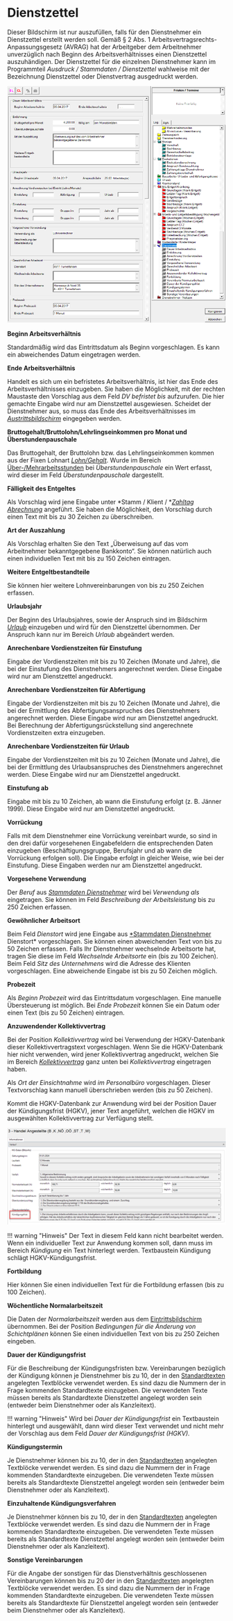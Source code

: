 # Dienstzettel

Dieser Bildschirm ist nur auszufüllen, falls für den Dienstnehmer ein Dienstzettel erstellt werden soll. Gemäß § 2 Abs. 1 Arbeitsvertragsrechts-Anpassungsgesetz (AVRAG) hat der Arbeitgeber dem Arbeitnehmer unverzüglich nach Beginn des Arbeitsverhältnisses einen Dienstzettel auszuhändigen. Der Dienstzettel für die einzelnen Dienstnehmer kann im Programmteil *Ausdruck / Stammdaten / Dienstzettel* wahlweise mit der Bezeichnung Dienstzettel oder Dienstvertrag ausgedruckt werden.

![Image](<img/image138.png>)

**Beginn Arbeitsverhältnis**

Standardmäßig wird das Eintrittsdatum als Beginn vorgeschlagen. Es kann ein abweichendes Datum eingetragen werden.

**Ende Arbeitsverhältnis**

Handelt es sich um ein befristetes Arbeitsverhältnis, ist hier das Ende des Arbeitsverhältnisses einzugeben. Sie haben die Möglichkeit, mit der rechten Maustaste den Vorschlag aus dem Feld *DV befristet bis* aufzurufen. Die hier gemachte Eingabe wird nur am Dienstzettel ausgewiesen. Scheidet der Dienstnehmer aus, so muss das Ende des Arbeitsverhältnisses im [*Austrittsbildschirm*](../Abrechnungsbildschirme/Austritt.md) eingegeben werden.

**Bruttogehalt/Bruttolohn/Lehrlingseinkommen pro Monat und Überstundenpauschale**

Das Bruttogehalt, der Bruttolohn bzw. das Lehrlingseinkommen kommen aus der Fixen Lohnart [*Lohn/Gehalt*](../Abrechnungsbildschirme/Fixe%20Lohnarten.md). Wurde im Bereich [Über-/Mehrarbeitsstunden](../Abrechnungsbildschirme/Über-%20und%20Mehrarbeitsstunden.md) bei *Überstundenpauschale* ein Wert erfasst, wird dieser im Feld *Überstundenpauschale* dargestellt.

**Fälligkeit des Entgeltes**

Als Vorschlag wird jene Eingabe unter *Stamm / Klient / *[*Zahltag Abrechnung*](../Klientenstammdaten/Stammdaten%20Klient/Bank,%20Überweisung,%20Zahltag.md) angeführt. Sie haben die Möglichkeit, den Vorschlag durch einen Text mit bis zu 30 Zeichen zu überschreiben.

**Art der Auszahlung**

Als Vorschlag erhalten Sie den Text „Überweisung auf das vom Arbeitnehmer bekanntgegebene Bankkonto“. Sie können natürlich auch einen individuellen Text mit bis zu 150 Zeichen eintragen.

**Weitere Entgeltbestandteile**

Sie können hier weitere Lohnvereinbarungen von bis zu 250 Zeichen erfassen.

**Urlaubsjahr**

Der Beginn des Urlaubsjahres, sowie der Anspruch sind im Bildschirm [*Urlaub*](../Abrechnungsbildschirme/Urlaub.md) einzugeben und wird für den Dienstzettel übernommen. Der Anspruch kann nur im Bereich *Urlaub* abgeändert werden.

**Anrechenbare Vordienstzeiten für Einstufung**

Eingabe der Vordienstzeiten mit bis zu 10 Zeichen (Monate und Jahre), die bei der Einstufung des Dienstnehmers angerechnet werden. Diese Eingabe wird nur am Dienstzettel angedruckt.

**Anrechenbare Vordienstzeiten für Abfertigung**

Eingabe der Vordienstzeiten mit bis zu 10 Zeichen (Monate und Jahre), die bei der Ermittlung des Abfertigungsanspruches des Dienstnehmers angerechnet werden. Diese Eingabe wird nur am Dienstzettel angedruckt. Bei Berechnung der Abfertigungsrückstellung sind angerechnete Vordienstzeiten extra einzugeben.

**Anrechenbare Vordienstzeiten für Urlaub**

Eingabe der Vordienstzeiten mit bis zu 10 Zeichen (Monate und Jahre), die bei der Ermittlung des Urlaubsanspruches des Dienstnehmers angerechnet werden. Diese Eingabe wird nur am Dienstzettel angedruckt.

**Einstufung ab**

Eingabe mit bis zu 10 Zeichen, ab wann die Einstufung erfolgt (z. B. Jänner 1999). Diese Eingabe wird nur am Dienstzettel angedruckt.

**Vorrückung**

Falls mit dem Dienstnehmer eine Vorrückung vereinbart wurde, so sind in den drei dafür vorgesehenen Eingabefeldern die entsprechenden Daten einzugeben (Beschäftigungsgruppe, Berufsjahr und ab wann die Vorrückung erfolgen soll). Die Eingabe erfolgt in gleicher Weise, wie bei der Einstufung. Diese Eingaben werden nur am Dienstzettel angedruckt.

**Vorgesehene Verwendung**

Der *Beruf* aus [*Stammdaten Dienstnehmer*](../Abrechnungsbildschirme/Bauarbeiter-Urlaubs-%20und%20Abfertigungskasse.md) wird bei *Verwendung als* eingetragen. Sie können im Feld *Beschreibung der Arbeitsleistung* bis zu 250 Zeichen erfassen.

**Gewöhnlicher Arbeitsort**

Beim Feld *Dienstort* wird jene Eingabe aus [*Stammdaten Dienstnehmer](../Abrechnungsbildschirme/Stammdaten%20Dienstnehmer.md) Dienstort* vorgeschlagen. Sie können einen abweichenden Text von bis zu 50 Zeichen erfassen. Falls Ihr Dienstnehmer wechselnde Arbeitsorte hat, tragen Sie diese im Feld *Wechselnde Arbeitsorte* ein (bis zu 100 Zeichen). Beim Feld *Sitz des Unternehmens* wird die Adresse des Klienten vorgeschlagen. Eine abweichende Eingabe ist bis zu 50 Zeichen möglich.

**Probezeit**

Als *Beginn Probezeit* wird das Eintrittsdatum vorgeschlagen. Eine manuelle Übersteuerung ist möglich. Bei *Ende Probezeit* können Sie ein Datum oder einen Text (bis zu 50 Zeichen) eintragen.

**Anzuwendender Kollektivvertrag**

Bei der Position *Kollektivvertrag* wird bei Verwendung der HGKV-Datenbank dieser Kollektivvertragstext vorgeschlagen. Wenn Sie die HGKV-Datenbank hier nicht verwenden, wird jener Kollektivvertrag angedruckt, welchen Sie im Bereich [*Kollektivvertrag*](../Abrechnungsbildschirme/Kollektivvertrag.md) ganz unten bei *Kollektivvertrag* eingetragen haben.

Als *Ort der Einsichtnahme* wird *im Personalbüro* vorgeschlagen. Dieser Textvorschlag kann manuell überschrieben werden (bis zu 50 Zeichen).

Kommt die HGKV-Datenbank zur Anwendung wird bei der Position Dauer der Kündigungsfrist (HGKV), jener Text angeführt, welchen die HGKV im ausgewählten Kollektivvertrag zur Verfügung stellt.

![Image](<img/image139.png>)

!!! warning "Hinweis"
    Der Text in diesem Feld kann nicht bearbeitet werden. Wenn ein individueller Text zur Anwendung kommen soll, dann muss im Bereich *Kündigung* ein Text hinterlegt werden. Textbaustein Kündigung schlägt HGKV-Kündigungsfrist.

**Fortbildung**

Hier können Sie einen individuellen Text für die Fortbildung erfassen (bis zu 100 Zeichen).

**Wöchentliche Normalarbeitszeit**

Die Daten der *Normalarbeitszeit* werden aus dem [Eintrittsbildschirm](../Abrechnungsbildschirme/Eintritt.md) übernommen. Bei der Position *Bedingungen für die Änderung von Schichtplänen* können Sie einen individuellen Text von bis zu 250 Zeichen eingeben.

**Dauer der Kündigungsfrist**

Für die Beschreibung der Kündigungsfristen bzw. Vereinbarungen bezüglich der Kündigung können je Dienstnehmer bis zu 10, der in den [Standardtexten](../Kanzleitexte%20und%20Kanzleilohnkontenpläne.md) angelegten Textblöcke verwendet werden. Es sind dazu die Nummern der in Frage kommenden Standardtexte einzugeben. Die verwendeten Texte müssen bereits als Standardtexte Dienstzettel angelegt worden sein (entweder beim Dienstnehmer oder als Kanzleitext).

!!! warning "Hinweis"
    Wird bei *Dauer der Kündigungsfrist* ein Textbaustein hinterlegt und ausgewählt, dann wird dieser Text verwendet und nicht mehr der Vorschlag aus dem Feld *Dauer der Kündigungsfrist (HGKV).*

**Kündigungstermin**

Je Dienstnehmer können bis zu 10, der in den [Standardtexten](../Kanzleitexte%20und%20Kanzleilohnkontenpläne.md) angelegten Textblöcke verwendet werden. Es sind dazu die Nummern der in Frage kommenden Standardtexte einzugeben. Die verwendeten Texte müssen bereits als Standardtexte Dienstzettel angelegt worden sein (entweder beim Dienstnehmer oder als Kanzleitext).

**Einzuhaltende Kündigungsverfahren**

Je Dienstnehmer können bis zu 10, der in den [Standardtexten](../Kanzleitexte%20und%20Kanzleilohnkontenpläne.md) angelegten Textblöcke verwendet werden. Es sind dazu die Nummern der in Frage kommenden Standardtexte einzugeben. Die verwendeten Texte müssen bereits als Standardtexte Dienstzettel angelegt worden sein (entweder beim Dienstnehmer oder als Kanzleitext).

**Sonstige Vereinbarungen**

Für die Angabe der sonstigen für das Dienstverhältnis geschlossenen Vereinbarungen können bis zu 20 der in den [Standardtexten](..//Kanzleitexte%20und%20Kanzleilohnkontenpläne.md) angelegten Textblöcke verwendet werden. Es sind dazu die Nummern der in Frage kommenden Standardtexte einzugeben. Die verwendeten Texte müssen bereits als Standardtexte für Dienstzettel angelegt worden sein (entweder beim Dienstnehmer oder als Kanzleitext).